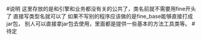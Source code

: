 #说明
这里存放的是和引擎和业务都没有关的公共了，类名前就不需要用fine开头了
直接写类型名就可以了
如果不写别的程序应该做的是fine_base能够直接打成jar包，
别人可以直接拿jar包去使用，里面都是提供一些基本的方法工具类等。
#待定